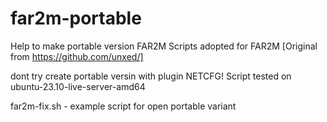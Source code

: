 # far2m-portable
Help to make portable version FAR2M
Scripts adopted for FAR2M [Original from https://github.com/unxed/]

dont try create portable versin with plugin NETCFG!
Script tested on ubuntu-23.10-live-server-amd64

far2m-fix.sh - example script for open portable variant
